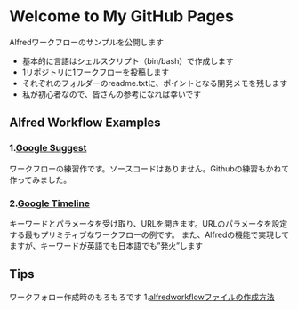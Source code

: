 # Welcome to My GitHub Pages

Alfredワークフローのサンプルを公開します
- 基本的に言語はシェルスクリプト（bin/bash）で作成します
- 1リポジトリに1ワークフローを投稿します
- それぞれのフォルダーのreadme.txtに、ポイントとなる開発メモを残します
- 私が初心者なので、皆さんの参考になれば幸いです


## Alfred Workflow Examples


### 1.[Google Suggest](https://github.com/KitanoTamotsu/googlesuggest)
ワークフローの練習作です。ソースコードはありません。Githubの練習もかねて作ってみました。

### 2.[Google Timeline](https://github.com/KitanoTamotsu/googletimeline)
キーワードとパラメータを受け取り、URLを開きます。URLのパラメータを設定する最もプリミティブなワークフローの例です。
また、Alfredの機能で実現してますが、キーワードが英語でも日本語でも”発火”します


## Tips
ワークフォロー作成時のもろもろです
1.[alfredworkflowファイルの作成方法](https://github.com/KitanoTamotsu/tips/1)
